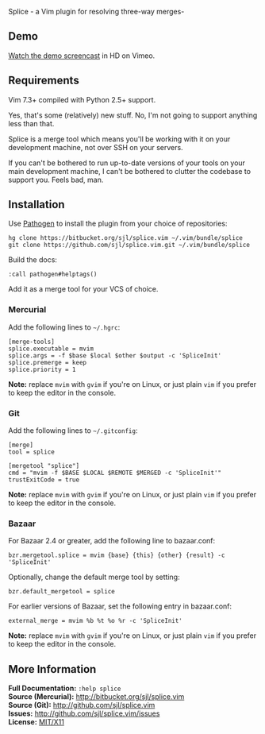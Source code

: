 Splice - a Vim plugin for resolving three-way merges-

Demo
----

[Watch the demo screencast][screencast] in HD on Vimeo.

[screencast]: http://vimeo.com/25764692

Requirements
------------

Vim 7.3+ compiled with Python 2.5+ support.

Yes, that's some (relatively) new stuff.  No, I'm not going to support anything less
than that.

Splice is a merge tool which means you'll be working with it on your development
machine, not over SSH on your servers.

If you can't be bothered to run up-to-date versions of your tools on your main
development machine, I can't be bothered to clutter the codebase to support you.
Feels bad, man.

Installation
------------

Use [Pathogen][] to install the plugin from your choice of repositories:

    hg clone https://bitbucket.org/sjl/splice.vim ~/.vim/bundle/splice
    git clone https://github.com/sjl/splice.vim.git ~/.vim/bundle/splice

[Pathogen]: http://www.vim.org/scripts/script.php?script_id=2332

Build the docs:

    :call pathogen#helptags()

Add it as a merge tool for your VCS of choice.

### Mercurial

Add the following lines to `~/.hgrc`:

    [merge-tools]
    splice.executable = mvim
    splice.args = -f $base $local $other $output -c 'SpliceInit'
    splice.premerge = keep
    splice.priority = 1

**Note:** replace `mvim` with `gvim` if you're on Linux, or just plain `vim` if you prefer to keep the editor in the console.

### Git

Add the following lines to `~/.gitconfig`:

    [merge]
    tool = splice

    [mergetool "splice"]
    cmd = "mvim -f $BASE $LOCAL $REMOTE $MERGED -c 'SpliceInit'"
    trustExitCode = true

**Note:** replace `mvim` with `gvim` if you're on Linux, or just plain `vim` if you prefer to keep the editor in the console.

### Bazaar

For Bazaar 2.4 or greater, add the following line to bazaar.conf:

    bzr.mergetool.splice = mvim {base} {this} {other} {result} -c 'SpliceInit'

Optionally, change the default merge tool by setting:

    bzr.default_mergetool = splice

For earlier versions of Bazaar, set the following entry in bazaar.conf:

    external_merge = mvim %b %t %o %r -c 'SpliceInit'

**Note:** replace `mvim` with `gvim` if you're on Linux, or just plain `vim` if you prefer to keep the editor in the console.

More Information
----------------

**Full Documentation:** `:help splice`  
**Source (Mercurial):** <http://bitbucket.org/sjl/splice.vim>  
**Source (Git):** <http://github.com/sjl/splice.vim>  
**Issues:** <http://github.com/sjl/splice.vim/issues>  
**License:** [MIT/X11][license]

[license]: http://www.opensource.org/licenses/mit-license.php
